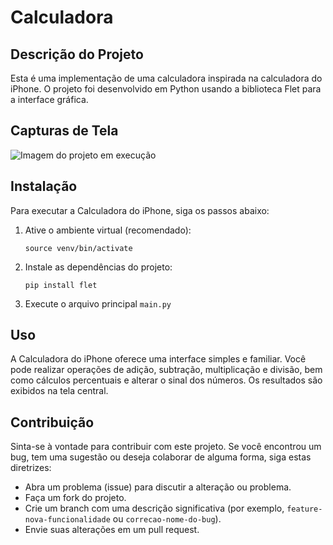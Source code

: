# Calculadora

## Descrição do Projeto

Esta é uma implementação de uma calculadora inspirada na calculadora do iPhone. O projeto foi desenvolvido em Python usando a biblioteca Flet para a interface gráfica.

## Capturas de Tela

![Imagem do projeto em execução](https://i.imgur.com/lOOKgFh.png)

## Instalação

Para executar a Calculadora do iPhone, siga os passos abaixo:

1. Ative o ambiente virtual (recomendado):

   ```
   source venv/bin/activate
   ```

2. Instale as dependências do projeto:

   ```
   pip install flet
   ```

3. Execute o arquivo principal `main.py`
   
## Uso

A Calculadora do iPhone oferece uma interface simples e familiar. Você pode realizar operações de adição, subtração, multiplicação e divisão, bem como cálculos percentuais e alterar o sinal dos números. Os resultados são exibidos na tela central.

## Contribuição

Sinta-se à vontade para contribuir com este projeto. Se você encontrou um bug, tem uma sugestão ou deseja colaborar de alguma forma, siga estas diretrizes:

- Abra um problema (issue) para discutir a alteração ou problema.
- Faça um fork do projeto.
- Crie um branch com uma descrição significativa (por exemplo, `feature-nova-funcionalidade` ou `correcao-nome-do-bug`).
- Envie suas alterações em um pull request.
